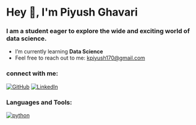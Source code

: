 #                                                                                   Hey :raising_hand:, I'm Piyush Ghavari                     # 
### I am a student eager to explore the wide and exciting world of data science.
-  I’m currently learning **Data Science** 
-  Feel free to reach out to me: kpiyush170@gmail.com

### connect with me:

[![GitHub](https://img.icons8.com/ios-glyphs/48/000000/github.png)](https://github.com/Piyush-ghavari)
[![LinkedIn](https://img.icons8.com/color/48/000000/linkedin.png)](https://www.linkedin.com/in/piyush-ghavari-582645158/)

### Languages and Tools:
[![python](https://icons8.com/icon/pIJdjOoL6KfU/python)](https://www.python.org)
